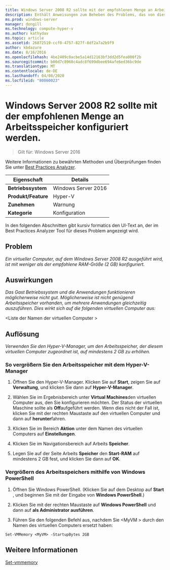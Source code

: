 ```yaml
---
title: Windows Server 2008 R2 sollte mit der empfohlenen Menge an Arbeitsspeicher konfiguriert werden.
description: Enthält Anweisungen zum Beheben des Problems, das von dieser Best Practices Analyzer Regel gemeldet wird.
ms.prod: windows-server
manager: dongill
ms.technology: compute-hyper-v
ms.author: kathydav
ms.topic: article
ms.assetid: 26872519-ccf0-4757-827f-8df2a7a2b9f9
author: kbdazure
ms.date: 8/16/2016
ms.openlocfilehash: 4be2409c0acbe5a14d12163bf3dd2d5fea000f2b
ms.sourcegitcommit: b00d7c8968c4adc8f699dbee694afe6ed36bc9de
ms.translationtype: MT
ms.contentlocale: de-DE
ms.lasthandoff: 04/08/2020
ms.locfileid: "80860023"
---
```

# <a name="windows-server-2008-r2-should-be-configured-with-the-recommended-amount-of-memory"></a>Windows Server 2008 R2 sollte mit der empfohlenen Menge an Arbeitsspeicher konfiguriert werden.

>Gilt für: Windows Server 2016

Weitere Informationen zu bewährten Methoden und Überprüfungen finden Sie unter [Best Practices Analyzer](https://go.microsoft.com/fwlink/?LinkId=122786).  
  
|Eigenschaft|Details|  
|-|-|  
|**Betriebssystem**|Windows Server 2016|  
|**Produkt/Feature**|Hyper-V|  
|**Zunehmen**|Warnung|  
|**Kategorie**|Konfiguration|  
  
In den folgenden Abschnitten gibt kursiv formatics den UI-Text an, der im Best Practices Analyzer Tool für dieses Problem angezeigt wird.  
  
## <a name="issue"></a>Problem  
  
*Ein virtueller Computer, auf dem Windows Server 2008 R2 ausgeführt wird, ist mit weniger als der empfohlene RAM-Größe (2 GB) konfiguriert.*  
  
## <a name="impact"></a>Auswirkungen  
  
*Das Gast Betriebssystem und die Anwendungen funktionieren möglicherweise nicht gut. Möglicherweise ist nicht genügend Arbeitsspeicher vorhanden, um mehrere Anwendungen gleichzeitig auszuführen. Dies wirkt sich auf die folgenden virtuellen Computer aus:*  
  
\<Liste der Namen der virtuellen Computer >  
  
## <a name="resolution"></a>Auflösung  
  
*Verwenden Sie den Hyper-V-Manager, um den Arbeitsspeicher, der diesem virtuellen Computer zugeordnet ist, auf mindestens 2 GB zu erhöhen.*  
  
### <a name="to-increase-the-memory-using-hyper-v-manager"></a>So vergrößern Sie den Arbeitsspeicher mit dem Hyper-V-Manager  
  
1.  Öffnen Sie den Hyper-V-Manager. Klicken Sie auf **Start**, zeigen Sie auf **Verwaltung**, und klicken Sie dann auf **Hyper-V-Manager**.  
  
2.  Wählen Sie im Ergebnisbereich unter **Virtual Machines**den virtuellen Computer aus, den Sie konfigurieren möchten. Der Status der virtuellen Maschine sollte als **Off**aufgeführt werden. Wenn dies nicht der Fall ist, klicken Sie mit der rechten Maustaste auf den virtuellen Computer und dann auf **herunter**fahren.  
  
3.  Klicken Sie im Bereich **Aktion** unter dem Namen des virtuellen Computers auf **Einstellungen**.  
  
4.  Klicken Sie im Navigationsbereich auf Arbeits **Speicher**.  
  
5.  Legen Sie auf der Seite Arbeits **Speicher** den **Start-RAM** auf mindestens 2 GB fest, und klicken Sie dann auf **OK**.  
  
### <a name="increase-the-memory-using-windows-powershell"></a>Vergrößern des Arbeitsspeichers mithilfe von Windows PowerShell  
  
1.  Öffnen Sie Windows PowerShell. (Klicken Sie auf dem Desktop auf **Start** , und beginnen Sie mit der Eingabe von **Windows PowerShell**.)  
  
2.  Klicken Sie mit der rechten Maustaste auf **Windows PowerShell** und dann auf **als Administrator ausführen**.  
  
3.  Führen Sie den folgenden Befehl aus, nachdem Sie \<MyVM > durch den Namen des virtuellen Computers ersetzt haben:  
  
```  
Set-VMMemory <MyVM> -StartupBytes 2GB  
```  
  
## <a name="see-also"></a>Weitere Informationen  
[Set-vmmemory](https://technet.microsoft.com/library/hh848572.aspx)  
  


